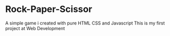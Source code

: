 # Rock-Paper-Scissor
A simple game i created with pure HTML CSS and Javascript This is my first project at Web Development
